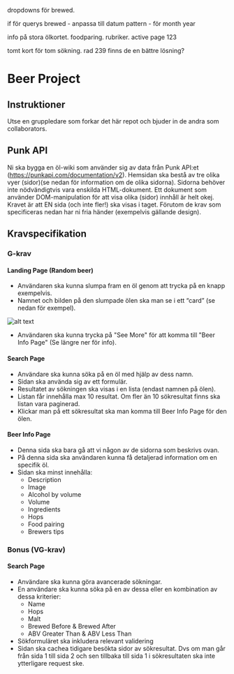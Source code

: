 

dropdowns för brewed.

if för querys brewed - anpassa till datum 
pattern - för month year


info på stora ölkortet. foodparing. rubriker.
active page 123

tomt kort för tom sökning.
rad 239 finns de en bättre lösning?

# Beer Project
## Instruktioner
Utse en gruppledare som forkar det här repot och bjuder in de andra som collaborators.

## Punk API
Ni ska bygga en öl-wiki som använder sig av data från Punk API:et (https://punkapi.com/documentation/v2). Hemsidan ska bestå av tre olika vyer (sidor)(se nedan för information om de olika sidorna). Sidorna behöver inte nödvändigtvis vara enskilda HTML-dokument. Ett dokument som använder DOM-manipulation för att visa olika (sidor) innhåll är helt okej. Kravet är att EN sida (och inte fler!) ska visas i taget. Förutom de krav som specificeras nedan har ni fria händer (exempelvis gällande design).

## Kravspecifikation

### G-krav
#### Landing Page (Random beer)
* Användaren ska kunna slumpa fram en öl genom att trycka på en knapp exempelvis.
* Namnet och bilden på den slumpade ölen ska man se i ett “card” (se nedan för exempel).

![alt text](BeerCard.jpg)

* Användaren ska kunna trycka på "See More" för att komma till "Beer Info Page" (Se längre ner för info).


#### Search Page
* Användare ska kunna söka på en öl med hjälp av dess namn.
* Sidan ska använda sig av ett formulär.
* Resultatet av sökningen ska visas i en lista (endast namnen på ölen). 
* Listan får innehålla max 10 resultat. Om fler än 10 sökresultat finns ska listan vara paginerad.
* Klickar man på ett sökresultat ska man komma till Beer Info Page för den ölen.


#### Beer Info Page
* Denna sida ska bara gå att vi någon av de sidorna som beskrivs ovan.
* På denna sida ska användaren kunna få detaljerad information om en specifik öl.
* Sidan ska minst innehålla:
    * Description
    * Image
    * Alcohol by volume 
    * Volume
    * Ingredients
    * Hops 
    * Food pairing
    * Brewers tips

### Bonus (VG-krav)

#### Search Page
* Användare ska kunna göra avancerade sökningar.
* En användare ska kunna söka på en av dessa eller en kombination av dessa kriterier:
    * Name
    * Hops
    * Malt
    * Brewed Before & Brewed After
    * ABV Greater Than & ABV Less Than
* Sökformuläret ska inkludera relevant validering
* Sidan ska cachea tidigare besökta sidor av sökresultat. Dvs om man går från sida 1 till sida 2 och sen tillbaka till sida 1 i sökresultaten ska inte ytterligare request ske.
